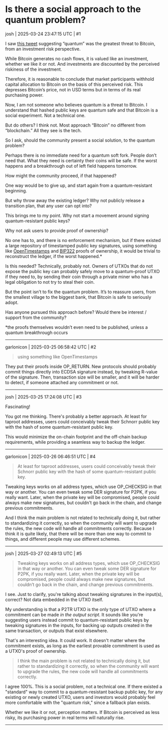 # Is there a social approach to the quantum problem?

josh | 2025-03-24 23:47:15 UTC | #1

I saw [this tweet](https://x.com/lynaldencontact/status/1904262504638783832?s=46&t=5QZh3FLO-zdzeZNNX9xX0w) suggesting “quantum” was the greatest threat to Bitcoin, from an investment risk perspective.

While Bitcoin generates no cash flows, it is valued like an investment, whether we like it or not. And investments are discounted by the perceived riskiness of the investment.

Therefore, it is reasonable to conclude that market participants withhold capital allocation to Bitcoin on the basis of this perceived risk. This depresses Bitcoin’s price, not in USD terms but in terms of its real purchasing power.

Now, I am not someone who believes quantum is a threat to Bitcoin. I understand that hashed public keys are quantum safe and that Bitcoin is a social experiment. Not a technical one.

But do others? I think not. Most approach “Bitcoin” no different from “blockchain.” All they see is the tech.

So I ask, should the community present a social solution, to the quantum problem?

Perhaps there is no immediate need for a quantum soft fork. People don’t need that. What they need is certainty their coins will be safe. If the worst happens and a breakthrough out of left field happens tomorrow.

How might the community proceed, if that happened?

One way would be to give up, and start again from a quantum-resistant beginning.

But why throw away the existing ledger? Why not publicly release a transition plan, that any user can opt into?

This brings me to my point. Why not start a movement around signing quantum-resistant public keys?

Why not ask users to provide proof of ownership?

No one has to, and there is no enforcement mechanism, but if there existed a large repository of timestamped public key signatures, using something like [OpenTimestamps](https://opentimestamps.org) and [BIP322](https://github.com/bitcoin/bips/blob/02ad0e01c2a9189124e05a52afe97ef90a3b7f1f/bip-0322.mediawiki) proofs of ownership, it would be trivial to reconstruct the ledger, if the worst happened.*

Is this needed? Technically, probably not. Owners of UTXOs that do not expose the public key can probably safely move to a quantum-proof UTXO if they need to, by sending their coin through a private miner who has a legal obligation to not try to steal their coin.

But the point isn’t to fix the quantum problem. It’s to reassure users, from the smallest village to the biggest bank, that Bitcoin is safe to seriously adopt.

Has anyone pursued this approach before? Would there be interest / support from the community?

*the proofs themselves wouldn’t even need to be published, unless a quantum breakthrough occurs

-------------------------

garlonicon | 2025-03-25 06:58:42 UTC | #2

> using something like OpenTimestamps

They put their proofs inside OP_RETURN. New protocols should probably commit things directly into ECDSA signature instead, by tweaking R-value of the signature. Then, transaction size will be smaller, and it will be harder to detect, if someone attached any commitment or not.

-------------------------

josh | 2025-03-25 17:24:08 UTC | #3

Fascinating!

You got me thinking. There's probably a better approach. At least for taproot addresses, users could conceivably tweak their Schnorr public key with the hash of some quantum-resistant public key.

This would minimize the on-chain footprint and the off-chain backup requirements, while providing a seamless way to backup the ledger.

-------------------------

garlonicon | 2025-03-26 06:46:51 UTC | #4

> At least for taproot addresses, users could conceivably tweak their Schnorr public key with the hash of some quantum-resistant public key.

Tweaking keys works on all address types, which use OP_CHECKSIG in that way or another. You can even tweak some DER signature for P2PK, if you really want. Later, when the private key will be compromised, people could always make new signatures, but couldn't go back in the chain, and change previous commitments.

And I think the main problem is not related to technically doing it, but rather to standardizing it correctly, so when the community will want to upgrade the rules, the new code will handle all commitments correctly. Because I think it is quite likely, that there will be more than one way to commit to things, and different people may use different schemes.

-------------------------

josh | 2025-03-27 02:49:13 UTC | #5

> Tweaking keys works on all address types, which use OP_CHECKSIG in that way or another. You can even tweak some DER signature for P2PK, if you really want. Later, when the private key will be compromised, people could always make new signatures, but couldn’t go back in the chain, and change previous commitments.

I see. Just to clarify, you're talking about tweaking signatures in the input(s), correct? Not data embedded in the UTXO itself.

My understanding is that a P2TR UTXO is the only type of UTXO where a commitment can be made *in the output script*. It sounds like you're suggesting users instead commit to quantum-resistant public keys by tweaking signatures in the inputs, for backing up outputs created in the same transaction, or outputs that exist elsewhere.

That's an interesting idea. It could work. It doesn't matter where the commitment exists, as long as the earliest provable commitment is used as a UTXO's proof of ownership.

> I think the main problem is not related to technically doing it, but rather to standardizing it correctly, so when the community will want to upgrade the rules, the new code will handle all commitments correctly.

I agree 100%. This is a social problem, not a technical one. If there existed a "standard" way to commit to a quantum-resistant backup public key, for any existing or newly created UTXO, users and investors would probably feel more comfortable with the "quantum risk," since a fallback plan exists.

Whether we like it or not, perception matters. If Bitcoin is perceived as less risky, its purchasing power in real terms will naturally rise.

-------------------------

